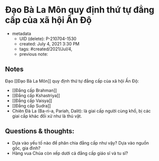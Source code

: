 # Đạo Bà La Môn quy định thứ tự đẳng cấp của xã hội Ấn Độ

- metadata
	- UID (delete): P-210704-1530
	- created: July 4, 2021 3:30 PM
	- tags: #created/2021/Jul/4,
	- previous note:

## Notes
Đạo [[Đạo Bà La Môn]] quy định thứ tự đẳng cấp của xã hội Ấn Độ:
- [[Đẳng cấp Brahman]]
- [[Đẳng cấp Kshastriya]]
- [[Đẳng cấp Vaisya]]
- [[Đẳng cấp Sudra]]
- Chiên Đà La (Ba-ri-a, Pariah, Dalit): là giai cấp người cùng khổ, bị các giai cấp khác đối xử như là thú vật.

## Questions & thoughts:
- Dựa vào yếu tố nào để phân chia đẳng cấp như vậy? Dựa vào nguồn gốc, gia đình?
- Hàng vua Chúa còn xếp dưới cả đẳng cấp giáo sĩ và tu sĩ?